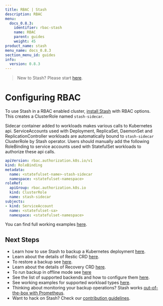 ```yaml
---
title: RBAC | Stash
description: RBAC
menu:
  docs_0.8.3:
    identifier: rbac-stash
    name: RBAC
    parent: guides
    weight: 45
product_name: stash
menu_name: docs_0.8.3
section_menu_id: guides
info:
  version: 0.8.3
---
```


> New to Stash? Please start [here](/docs/0.8.3/concepts/README).

# Configuring RBAC

To use Stash in a RBAC enabled cluster, [install Stash](/docs/0.8.3/setup/install) with RBAC options. This creates a ClusterRole named `stash-sidecar`.

Sidecar container added to workloads makes various calls to Kubernetes api. ServiceAccounts used with Deployment, ReplicaSet, DaemonSet and ReplicationController workloads are automatically bound to `stash-sidecar` ClusterRole by Stash operator. Users should manually add the following RoleBinding to service accounts used with StatefulSet workloads to authorize these api calls.

```yaml
apiVersion: rbac.authorization.k8s.io/v1
kind: RoleBinding
metadata:
  name: <statefulset-name>-stash-sidecar
  namespace: <statefulset-namespace>
roleRef:
  apiGroup: rbac.authorization.k8s.io
  kind: ClusterRole
  name: stash-sidecar
subjects:
- kind: ServiceAccount
  name: <statefulset-sa>
  namespace: <statefulset-namespace>
```

You can find full working examples [here](/docs/0.8.3/guides/workloads).

## Next Steps

- Learn how to use Stash to backup a Kubernetes deployment [here](/docs/0.8.3/guides/backup).
- Learn about the details of Restic CRD [here](/docs/0.8.3/concepts/crds/restic).
- To restore a backup see [here](/docs/0.8.3/guides/restore).
- Learn about the details of Recovery CRD [here](/docs/0.8.3/concepts/crds/recovery).
- To run backup in offline mode see [here](/docs/0.8.3/guides/offline_backup)
- See the list of supported backends and how to configure them [here](/docs/0.8.3/guides/backends/overview).
- See working examples for supported workload types [here](/docs/0.8.3/guides/workloads).
- Thinking about monitoring your backup operations? Stash works [out-of-the-box with Prometheus](/docs/0.8.3/guides/monitoring/overview).
- Want to hack on Stash? Check our [contribution guidelines](/docs/0.8.3/CONTRIBUTING).
